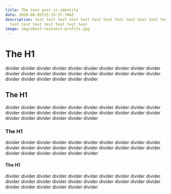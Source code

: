 ```yaml
---
title: The test post in identity
date: 2020-08-05T15:33:37.746Z
description: test test test test test test test test test test test test test
  test test test test test test test
image: img/about-reinvest-profits.jpg
---
```

# The H1

divider divider divider divider divider divider divider divider divider divider divider divider divider divider divider divider divider divider divider divider divider divider divider divider divider divider 

## The H1

divider divider divider divider divider divider divider divider divider divider divider divider divider divider divider divider divider divider divider divider divider divider divider divider divider divider 

### The H1

divider divider divider divider divider divider divider divider divider divider divider divider divider divider divider divider divider divider divider divider divider divider divider divider divider divider 

#### The H1

divider divider divider divider divider divider divider divider divider divider divider divider divider divider divider divider divider divider divider divider divider divider divider divider divider divider 